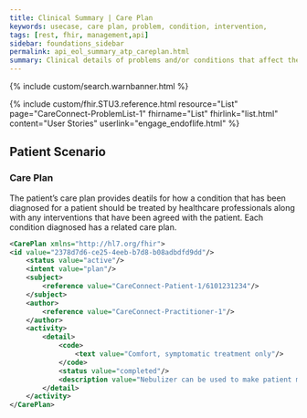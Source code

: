 ```yaml
---
title: Clinical Summary | Care Plan
keywords: usecase, care plan, problem, condition, intervention, 
tags: [rest, fhir, management,api]
sidebar: foundations_sidebar
permalink: api_eol_summary_atp_careplan.html
summary: Clinical details of problems and/or conditions that affect the patient.
---
```

{% include custom/search.warnbanner.html %}

{% include custom/fhir.STU3.reference.html resource="List" page="CareConnect-ProblemList-1" fhirname="List" fhirlink="list.html" content="User Stories" userlink="engage_endoflife.html" %}

## Patient Scenario ##


### Care Plan ###

The patient’s care plan provides deatils for how a condition that has been diagnosed for a patient should be treated by healthcare professionals along with any interventions that have been agreed with the patient. Each condition diagnosed has a related care plan.


```xml
<CarePlan xmlns="http://hl7.org/fhir">
<id value="2378d7d6-ce25-4eeb-b7d8-b08adbdfd9dd"/>
	<status value="active"/>
	<intent value="plan"/>
	<subject>
		<reference value="CareConnect-Patient-1/6101231234"/>
	</subject>
	<author>
		<reference value="CareConnect-Practitioner-1"/>
	</author>
	<activity>
		<detail>
			<code>
				<text value="Comfort, symptomatic treatment only"/>
			</code>
			<status value="completed"/>
			<description value="Nebulizer can be used to make patient more comfortable"/>
		</detail>
	</activity>
</CarePlan>
```